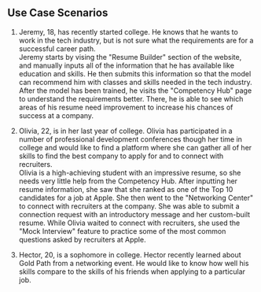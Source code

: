 ## Use Case Scenarios
1. Jeremy, 18, has recently started college. He knows that he wants to work in the tech industry, but is not sure what the requirements are for a successful career path.   
Jeremy starts by vising the "Resume Builder" section of the website, and manually inputs all of the information that he has available like education and skills. He then submits this information so that the model can recommend him with classes and skills needed in the tech industry.  
After the model has been trained, he visits the "Competency Hub" page to understand the requirements better. There, he is able to see which areas of his resume need improvement to increase his chances of success at a company.

2. Olivia, 22, is in her last year of college. Olivia has participated in a number of professional development conferences though her time in college and would like to find a platform where she can gather all of her skills to find the best company to apply for and to connect with recruiters.  
Olivia is a high-achieving student with an impressive resume, so she needs very little help from the Competency Hub. After inputting her resume information, she saw that she ranked as one of the Top 10 candidates for a job at Apple. She then went to the "Networking Center" to connect with recruiters at the company. She was able to submit a connection request with an introductory message and her custom-built resume.
While Olivia waited to connect with recruiters, she used the "Mock Interview" feature to practice some of the most common questions asked by recruiters at Apple.

3. Hector, 20, is a sophomore in college. Hector recently learned about Gold Path from a networking event. He would like to know how well his skills compare to the skills of his friends when applying to a particular job.
